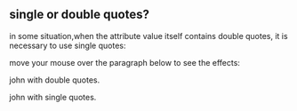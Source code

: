 <!DOCTYPE html>
<html>
<body>

<h2>single or double quotes?</h2>
<p>in some situation,when the attribute value itself contains double quotes, it is necessary to use single quotes:</p>
<p> move your mouse over the paragraph below to see the effects:</p>

<p title='john "shotgun" nelson'> john with double quotes.</p>
<p title="john 'shotgun' nelson"> john with single quotes.</p>

</body>
</html>
